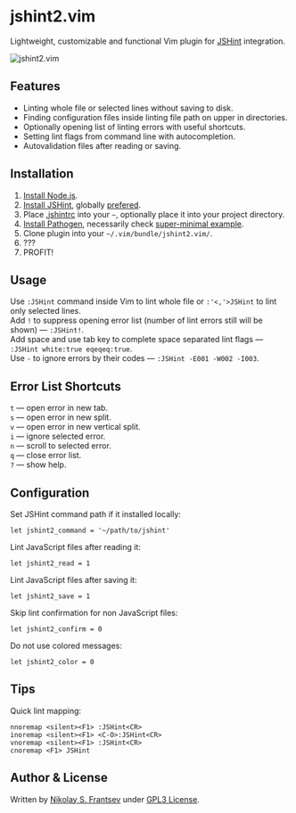 # jshint2.vim

Lightweight, customizable and functional Vim plugin for [JSHint](http://jshint.com/) integration.

![jshint2.vim](https://dl.dropbox.com/s/ab95l1gnbub8m04/jshint2.vim.png)

## Features

* Linting whole file or selected lines without saving to disk.
* Finding configuration files inside linting file path on upper in directories.
* Optionally opening list of linting errors with useful shortcuts.
* Setting lint flags from command line with autocompletion.
* Autovalidation files after reading or saving.

## Installation

1. [Install Node.js](https://github.com/joyent/node/wiki/Installing-Node.js-via-package-manager).
2. [Install JSHint](http://jshint.com/install/), globally [prefered](#configuration).
3. Place [.jshintrc](http://www.jshint.com/docs/#config) into your `~`, optionally place it into your project directory.
4. [Install Pathogen](https://github.com/tpope/vim-pathogen#installation), necessarily check [super-minimal example](https://github.com/tpope/vim-pathogen#runtime-path-manipulation).
5. Clone plugin into your `~/.vim/bundle/jshint2.vim/`.
6. ???
7. PROFIT!

## Usage

Use `:JSHint` command inside Vim to lint whole file or `:'<,'>JSHint` to lint only selected lines.  
Add `!` to suppress opening error list (number of lint errors still will be shown) — `:JSHint!`.  
Add space and use tab key to complete space separated lint flags — `:JSHint white:true eqeqeq:true`.  
Use `-` to ignore errors by their codes — `:JSHint -E001 -W002 -I003`.  

## Error List Shortcuts

`t` — open error in new tab.  
`s` — open error in new split.  
`v` — open error in new vertical split.  
`i` — ignore selected error.  
`n` — scroll to selected error.  
`q` — close error list.  
`?` — show help.  

## Configuration

Set JSHint command path if it installed locally:

```vim
let jshint2_command = '~/path/to/jshint'
```

Lint JavaScript files after reading it:

```vim
let jshint2_read = 1
```

Lint JavaScript files after saving it:

```vim
let jshint2_save = 1
```

Skip lint confirmation for non JavaScript files:

```vim
let jshint2_confirm = 0
```

Do not use colored messages:

```vim
let jshint2_color = 0
```

## Tips

Quick lint mapping:

```vim
nnoremap <silent><F1> :JSHint<CR>
inoremap <silent><F1> <C-O>:JSHint<CR>
vnoremap <silent><F1> :JSHint<CR>
cnoremap <F1> JSHint
```

## Author & License

Written by [Nikolay S. Frantsev](http://frantsev.ru/) under [GPL3 License](http://www.gnu.org/licenses/gpl.html).

